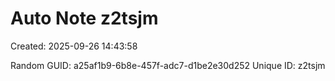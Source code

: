 ﻿# Auto Note z2tsjm
Created: 2025-09-26 14:43:58

Random GUID: a25af1b9-6b8e-457f-adc7-d1be2e30d252
Unique ID: z2tsjm
